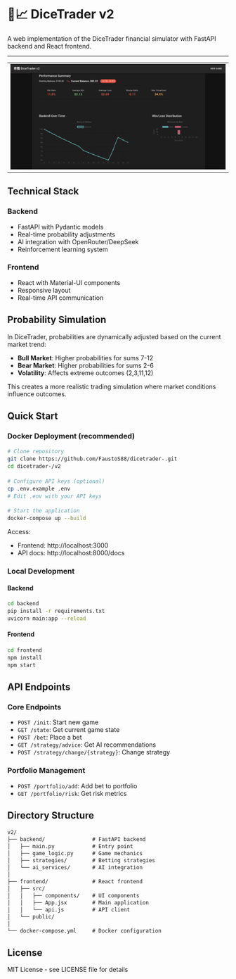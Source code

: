 # 🎲📈 DiceTrader v2

A web implementation of the DiceTrader financial simulator with FastAPI backend and React frontend.

---

<table>
  <tr>
    <td colspan="2" align="center"><img src="https://raw.githubusercontent.com/FaustoS88/Dicetrader-/main/v2/assets/Image1.png" alt="Analytics Dashboard" width="800"></td>
  </tr>
</table>

## Technical Stack

### Backend
- FastAPI with Pydantic models
- Real-time probability adjustments
- AI integration with OpenRouter/DeepSeek
- Reinforcement learning system

### Frontend
- React with Material-UI components
- Responsive layout
- Real-time API communication

## Probability Simulation

In DiceTrader, probabilities are dynamically adjusted based on the current market trend:
- **Bull Market**: Higher probabilities for sums 7-12
- **Bear Market**: Higher probabilities for sums 2-6
- **Volatility**: Affects extreme outcomes (2,3,11,12)

This creates a more realistic trading simulation where market conditions influence outcomes.

## Quick Start

### Docker Deployment (recommended)

```bash
# Clone repository
git clone https://github.com/FaustoS88/dicetrader-.git
cd dicetrader-/v2

# Configure API keys (optional)
cp .env.example .env
# Edit .env with your API keys

# Start the application
docker-compose up --build
```

Access:
- Frontend: http://localhost:3000
- API docs: http://localhost:8000/docs

### Local Development

#### Backend
```bash
cd backend
pip install -r requirements.txt
uvicorn main:app --reload
```

#### Frontend
```bash
cd frontend
npm install
npm start
```

## API Endpoints

### Core Endpoints
- `POST /init`: Start new game
- `GET /state`: Get current game state
- `POST /bet`: Place a bet
- `GET /strategy/advice`: Get AI recommendations
- `POST /strategy/change/{strategy}`: Change strategy

### Portfolio Management
- `POST /portfolio/add`: Add bet to portfolio
- `GET /portfolio/risk`: Get risk metrics

## Directory Structure

```
v2/
├── backend/               # FastAPI backend
│   ├── main.py            # Entry point
│   ├── game_logic.py      # Game mechanics
│   ├── strategies/        # Betting strategies
│   └── ai_services/       # AI integration
│
├── frontend/              # React frontend
│   ├── src/
│   │   ├── components/    # UI components
│   │   ├── App.jsx        # Main application
│   │   └── api.js         # API client
│   └── public/
│
└── docker-compose.yml     # Docker configuration
```

## License

MIT License - see LICENSE file for details